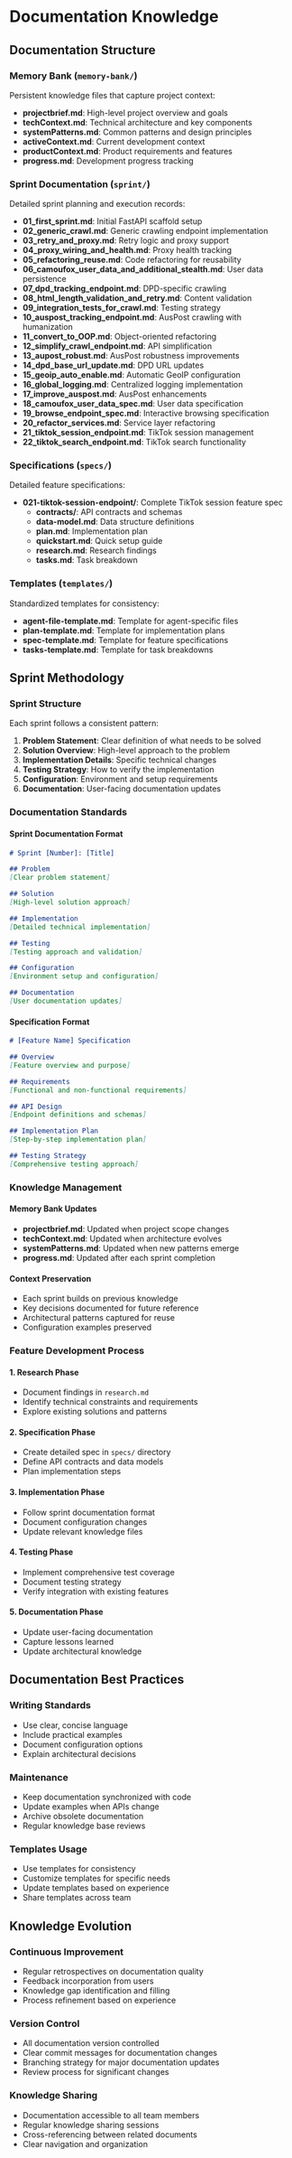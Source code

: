 # Documentation Knowledge

## Documentation Structure

### Memory Bank (`memory-bank/`)
Persistent knowledge files that capture project context:
- **projectbrief.md**: High-level project overview and goals
- **techContext.md**: Technical architecture and key components
- **systemPatterns.md**: Common patterns and design principles
- **activeContext.md**: Current development context
- **productContext.md**: Product requirements and features
- **progress.md**: Development progress tracking

### Sprint Documentation (`sprint/`)
Detailed sprint planning and execution records:
- **01_first_sprint.md**: Initial FastAPI scaffold setup
- **02_generic_crawl.md**: Generic crawling endpoint implementation
- **03_retry_and_proxy.md**: Retry logic and proxy support
- **04_proxy_wiring_and_health.md**: Proxy health tracking
- **05_refactoring_reuse.md**: Code refactoring for reusability
- **06_camoufox_user_data_and_additional_stealth.md**: User data persistence
- **07_dpd_tracking_endpoint.md**: DPD-specific crawling
- **08_html_length_validation_and_retry.md**: Content validation
- **09_integration_tests_for_crawl.md**: Testing strategy
- **10_auspost_tracking_endpoint.md**: AusPost crawling with humanization
- **11_convert_to_OOP.md**: Object-oriented refactoring
- **12_simplify_crawl_endpoint.md**: API simplification
- **13_aupost_robust.md**: AusPost robustness improvements
- **14_dpd_base_url_update.md**: DPD URL updates
- **15_geoip_auto_enable.md**: Automatic GeoIP configuration
- **16_global_logging.md**: Centralized logging implementation
- **17_improve_auspost.md**: AusPost enhancements
- **18_camoufox_user_data_spec.md**: User data specification
- **19_browse_endpoint_spec.md**: Interactive browsing specification
- **20_refactor_services.md**: Service layer refactoring
- **21_tiktok_session_endpoint.md**: TikTok session management
- **22_tiktok_search_endpoint.md**: TikTok search functionality

### Specifications (`specs/`)
Detailed feature specifications:
- **021-tiktok-session-endpoint/**: Complete TikTok session feature spec
  - **contracts/**: API contracts and schemas
  - **data-model.md**: Data structure definitions
  - **plan.md**: Implementation plan
  - **quickstart.md**: Quick setup guide
  - **research.md**: Research findings
  - **tasks.md**: Task breakdown

### Templates (`templates/`)
Standardized templates for consistency:
- **agent-file-template.md**: Template for agent-specific files
- **plan-template.md**: Template for implementation plans
- **spec-template.md**: Template for feature specifications
- **tasks-template.md**: Template for task breakdowns

## Sprint Methodology

### Sprint Structure
Each sprint follows a consistent pattern:
1. **Problem Statement**: Clear definition of what needs to be solved
2. **Solution Overview**: High-level approach to the problem
3. **Implementation Details**: Specific technical changes
4. **Testing Strategy**: How to verify the implementation
5. **Configuration**: Environment and setup requirements
6. **Documentation**: User-facing documentation updates

### Documentation Standards

#### Sprint Documentation Format
```markdown
# Sprint [Number]: [Title]

## Problem
[Clear problem statement]

## Solution
[High-level solution approach]

## Implementation
[Detailed technical implementation]

## Testing
[Testing approach and validation]

## Configuration
[Environment setup and configuration]

## Documentation
[User documentation updates]
```

#### Specification Format
```markdown
# [Feature Name] Specification

## Overview
[Feature overview and purpose]

## Requirements
[Functional and non-functional requirements]

## API Design
[Endpoint definitions and schemas]

## Implementation Plan
[Step-by-step implementation plan]

## Testing Strategy
[Comprehensive testing approach]
```

### Knowledge Management

#### Memory Bank Updates
- **projectbrief.md**: Updated when project scope changes
- **techContext.md**: Updated when architecture evolves
- **systemPatterns.md**: Updated when new patterns emerge
- **progress.md**: Updated after each sprint completion

#### Context Preservation
- Each sprint builds on previous knowledge
- Key decisions documented for future reference
- Architectural patterns captured for reuse
- Configuration examples preserved

### Feature Development Process

#### 1. Research Phase
- Document findings in `research.md`
- Identify technical constraints and requirements
- Explore existing solutions and patterns

#### 2. Specification Phase
- Create detailed spec in `specs/` directory
- Define API contracts and data models
- Plan implementation steps

#### 3. Implementation Phase
- Follow sprint documentation format
- Document configuration changes
- Update relevant knowledge files

#### 4. Testing Phase
- Implement comprehensive test coverage
- Document testing strategy
- Verify integration with existing features

#### 5. Documentation Phase
- Update user-facing documentation
- Capture lessons learned
- Update architectural knowledge

## Documentation Best Practices

### Writing Standards
- Use clear, concise language
- Include practical examples
- Document configuration options
- Explain architectural decisions

### Maintenance
- Keep documentation synchronized with code
- Update examples when APIs change
- Archive obsolete documentation
- Regular knowledge base reviews

### Templates Usage
- Use templates for consistency
- Customize templates for specific needs
- Update templates based on experience
- Share templates across team

## Knowledge Evolution

### Continuous Improvement
- Regular retrospectives on documentation quality
- Feedback incorporation from users
- Knowledge gap identification and filling
- Process refinement based on experience

### Version Control
- All documentation version controlled
- Clear commit messages for documentation changes
- Branching strategy for major documentation updates
- Review process for significant changes

### Knowledge Sharing
- Documentation accessible to all team members
- Regular knowledge sharing sessions
- Cross-referencing between related documents
- Clear navigation and organization